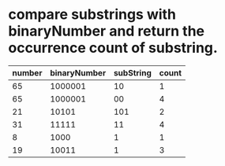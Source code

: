 # compare substrings with binaryNumber and return the occurrence count of substring.

|number|binaryNumber| subString | count |
|----|-------|--------|------|
| 65 | 1000001  |  10     | 1     |
| 65 | 1000001  |  00     | 4     |
| 21 | 10101    |  101    | 2     |    
| 31 | 11111    |  11     | 4     |
|  8 | 1000     |  1      | 1     |
| 19 | 10011    |  1      | 3     |
